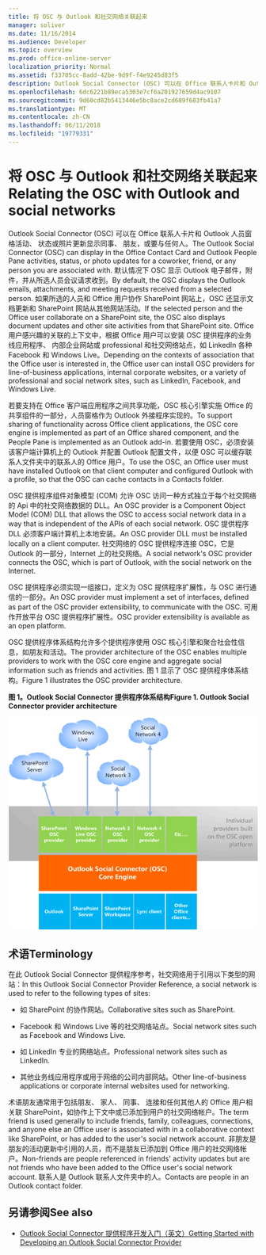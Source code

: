 ```yaml
---
title: 将 OSC 与 Outlook 和社交网络关联起来
manager: soliver
ms.date: 11/16/2014
ms.audience: Developer
ms.topic: overview
ms.prod: office-online-server
localization_priority: Normal
ms.assetid: f33705cc-8add-42be-9d9f-f4e9245d83f5
description: Outlook Social Connector (OSC) 可以在 Office 联系人卡片和 Outlook 人员窗格活动、 状态或照片更新显示同事、 朋友，或要与任何人。
ms.openlocfilehash: 6dc6221b89eca5303e7cf6a201927659d4ac9107
ms.sourcegitcommit: 9d60cd82b5413446e5bc8ace2cd689f683fb41a7
ms.translationtype: MT
ms.contentlocale: zh-CN
ms.lasthandoff: 06/11/2018
ms.locfileid: "19779331"
---
```

# <a name="relating-the-osc-with-outlook-and-social-networks"></a><span data-ttu-id="d4d24-103">将 OSC 与 Outlook 和社交网络关联起来</span><span class="sxs-lookup"><span data-stu-id="d4d24-103">Relating the OSC with Outlook and social networks</span></span>

<span data-ttu-id="d4d24-104">Outlook Social Connector (OSC) 可以在 Office 联系人卡片和 Outlook 人员窗格活动、 状态或照片更新显示同事、 朋友，或要与任何人。</span><span class="sxs-lookup"><span data-stu-id="d4d24-104">The Outlook Social Connector (OSC) can display in the Office Contact Card and Outlook People Pane activities, status, or photo updates for a coworker, friend, or any person you are associated with.</span></span> <span data-ttu-id="d4d24-105">默认情况下 OSC 显示 Outlook 电子邮件，附件，并从所选人员会议请求收到。</span><span class="sxs-lookup"><span data-stu-id="d4d24-105">By default, the OSC displays the Outlook emails, attachments, and meeting requests received from a selected person.</span></span> <span data-ttu-id="d4d24-106">如果所选的人员和 Office 用户协作 SharePoint 网站上，OSC 还显示文档更新和 SharePoint 网站从其他网站活动。</span><span class="sxs-lookup"><span data-stu-id="d4d24-106">If the selected person and the Office user collaborate on a SharePoint site, the OSC also displays document updates and other site activities from that SharePoint site.</span></span> <span data-ttu-id="d4d24-107">Office 用户感兴趣的关联的上下文中，根据 Office 用户可以安装 OSC 提供程序的业务线应用程序、 内部企业网站或 professional 和社交网络站点，如 LinkedIn 各种Facebook 和 Windows Live。</span><span class="sxs-lookup"><span data-stu-id="d4d24-107">Depending on the contexts of association that the Office user is interested in, the Office user can install OSC providers for line-of-business applications, internal corporate websites, or a variety of professional and social network sites, such as LinkedIn, Facebook, and Windows Live.</span></span>
  
<span data-ttu-id="d4d24-108">若要支持在 Office 客户端应用程序之间共享功能，OSC 核心引擎实施 Office 的共享组件的一部分，人员窗格作为 Outlook 外接程序实现的。</span><span class="sxs-lookup"><span data-stu-id="d4d24-108">To support sharing of functionality across Office client applications, the OSC core engine is implemented as part of an Office shared component, and the People Pane is implemented as an Outlook add-in.</span></span> <span data-ttu-id="d4d24-109">若要使用 OSC，必须安装该客户端计算机上的 Outlook 并配置 Outlook 配置文件，以便 OSC 可以缓存联系人文件夹中的联系人的 Office 用户。</span><span class="sxs-lookup"><span data-stu-id="d4d24-109">To use the OSC, an Office user must have installed Outlook on that client computer and configured Outlook with a profile, so that the OSC can cache contacts in a Contacts folder.</span></span> 
  
<span data-ttu-id="d4d24-110">OSC 提供程序组件对象模型 (COM) 允许 OSC 访问一种方式独立于每个社交网络的 Api 中的社交网络数据的 DLL。</span><span class="sxs-lookup"><span data-stu-id="d4d24-110">An OSC provider is a Component Object Model (COM) DLL that allows the OSC to access social network data in a way that is independent of the APIs of each social network.</span></span> <span data-ttu-id="d4d24-111">OSC 提供程序 DLL 必须客户端计算机上本地安装。</span><span class="sxs-lookup"><span data-stu-id="d4d24-111">An OSC provider DLL must be installed locally on a client computer.</span></span> <span data-ttu-id="d4d24-112">社交网络的 OSC 提供程序连接 OSC，它是 Outlook 的一部分，Internet 上的社交网络。</span><span class="sxs-lookup"><span data-stu-id="d4d24-112">A social network's OSC provider connects the OSC, which is part of Outlook, with the social network on the Internet.</span></span>
  
<span data-ttu-id="d4d24-113">OSC 提供程序必须实现一组接口，定义为 OSC 提供程序扩展性，与 OSC 进行通信的一部分。</span><span class="sxs-lookup"><span data-stu-id="d4d24-113">An OSC provider must implement a set of interfaces, defined as part of the OSC provider extensibility, to communicate with the OSC.</span></span> <span data-ttu-id="d4d24-114">可用作开放平台 OSC 提供程序扩展性。</span><span class="sxs-lookup"><span data-stu-id="d4d24-114">OSC provider extensibility is available as an open platform.</span></span>
  
<span data-ttu-id="d4d24-115">OSC 提供程序体系结构允许多个提供程序使用 OSC 核心引擎和聚合社会性信息，如朋友和活动。</span><span class="sxs-lookup"><span data-stu-id="d4d24-115">The provider architecture of the OSC enables multiple providers to work with the OSC core engine and aggregate social information such as friends and activities.</span></span> <span data-ttu-id="d4d24-116">图 1 显示了 OSC 提供程序体系结构。</span><span class="sxs-lookup"><span data-stu-id="d4d24-116">Figure 1 illustrates the OSC provider architecture.</span></span>
  
<span data-ttu-id="d4d24-117">**图 1。Outlook Social Connector 提供程序体系结构**</span><span class="sxs-lookup"><span data-stu-id="d4d24-117">**Figure 1. Outlook Social Connector provider architecture**</span></span>

![社交网络、OSC 提供程序、OSC 和 Office](media/off15OSCRef_Architecture.gif)
  
## <a name="terminology"></a><span data-ttu-id="d4d24-119">术语</span><span class="sxs-lookup"><span data-stu-id="d4d24-119">Terminology</span></span>

<span data-ttu-id="d4d24-120">在此 Outlook Social Connector 提供程序参考，社交网络用于引用以下类型的网站：</span><span class="sxs-lookup"><span data-stu-id="d4d24-120">In this Outlook Social Connector Provider Reference, a social network is used to refer to the following types of sites:</span></span> 
  
- <span data-ttu-id="d4d24-121">如 SharePoint 的协作网站。</span><span class="sxs-lookup"><span data-stu-id="d4d24-121">Collaborative sites such as SharePoint.</span></span>
    
- <span data-ttu-id="d4d24-122">Facebook 和 Windows Live 等的社交网络站点。</span><span class="sxs-lookup"><span data-stu-id="d4d24-122">Social network sites such as Facebook and Windows Live.</span></span>
    
- <span data-ttu-id="d4d24-123">如 LinkedIn 专业的网络站点。</span><span class="sxs-lookup"><span data-stu-id="d4d24-123">Professional network sites such as LinkedIn.</span></span>
    
- <span data-ttu-id="d4d24-124">其他业务线应用程序或用于网络的公司内部网站。</span><span class="sxs-lookup"><span data-stu-id="d4d24-124">Other line-of-business applications or corporate internal websites used for networking.</span></span>
    
<span data-ttu-id="d4d24-125">术语朋友通常用于包括朋友、 家人、 同事、 连接和任何其他人的 Office 用户相关联 SharePoint，如协作上下文中或已添加到用户的社交网络帐户。</span><span class="sxs-lookup"><span data-stu-id="d4d24-125">The term friend is used generally to include friends, family, colleagues, connections, and anyone else an Office user is associated with in a collaborative context like SharePoint, or has added to the user's social network account.</span></span> <span data-ttu-id="d4d24-126">非朋友是朋友的活动更新中引用的人员，而不是朋友已添加到 Office 用户的社交网络帐户。</span><span class="sxs-lookup"><span data-stu-id="d4d24-126">Non-friends are people referenced in friends' activity updates but are not friends who have been added to the Office user's social network account.</span></span> <span data-ttu-id="d4d24-127">联系人是 Outlook 联系人文件夹中的人。</span><span class="sxs-lookup"><span data-stu-id="d4d24-127">Contacts are people in an Outlook contact folder.</span></span> 
  
## <a name="see-also"></a><span data-ttu-id="d4d24-128">另请参阅</span><span class="sxs-lookup"><span data-stu-id="d4d24-128">See also</span></span>

- [<span data-ttu-id="d4d24-129">Outlook Social Connector 提供程序开发入门（英文）</span><span class="sxs-lookup"><span data-stu-id="d4d24-129">Getting Started with Developing an Outlook Social Connector Provider</span></span>](getting-started-with-developing-an-outlook-social-connector-provider.md)

